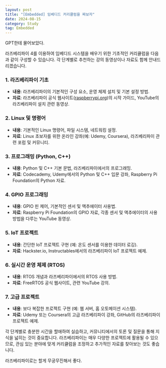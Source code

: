 ```yaml
---
layout: post
title: "[Embedded] 임베디드 커리큘럼을 짜보자"
date: 2024-08-15
category: Study
tag: Embedded
---
```

GPT한테 물어보았다.

라즈베리파이 4를 이용하여 임베디드 시스템을 배우기 위한 기초적인 커리큘럼을 다음과 같이 구성할 수 있습니다. 각 단계별로 추천하는 강의 동영상이나 자료도 함께 안내드리겠습니다.

### 1. 라즈베리파이 기초
- **내용**: 라즈베리파이의 기본적인 구성 요소, 운영 체제 설치 및 기본 설정 방법.
- **자료**: 라즈베리파이 공식 웹사이트([raspberrypi.org](https://www.raspberrypi.org))의 시작 가이드, YouTube의 라즈베리파이 설치 관련 동영상.

### 2. Linux 및 명령어
- **내용**: 기본적인 Linux 명령어, 파일 시스템, 네트워킹 설정.
- **자료**: Linux 초보자를 위한 온라인 강좌(예: Udemy, Coursera), 라즈베리파이 관련 포럼 및 커뮤니티.

### 3. 프로그래밍 (Python, C++)
- **내용**: Python 및 C++ 기본 문법, 라즈베리파이에서의 프로그래밍.
- **자료**: Codecademy, Udemy에서의 Python 및 C++ 입문 강좌, Raspberry Pi Foundation의 Python 자료.

### 4. GPIO 프로그래밍
- **내용**: GPIO 핀 제어, 기본적인 센서 및 액추에이터 사용법.
- **자료**: Raspberry Pi Foundation의 GPIO 자료, 각종 센서 및 액추에이터의 사용 방법을 다루는 YouTube 동영상.

### 5. IoT 프로젝트
- **내용**: 간단한 IoT 프로젝트 구현 (예: 온도 센서를 이용한 데이터 로깅).
- **자료**: Hackster.io, Instructables에서의 라즈베리파이 IoT 프로젝트 예제.

### 6. 실시간 운영 체제 (RTOS)
- **내용**: RTOS 개념과 라즈베리파이에서의 RTOS 사용 방법.
- **자료**: FreeRTOS 공식 웹사이트, 관련 YouTube 강의.

### 7. 고급 프로젝트
- **내용**: 보다 복잡한 프로젝트 구현 (예: 웹 서버, 홈 오토메이션 시스템).
- **자료**: Udemy 또는 Coursera의 고급 라즈베리파이 강좌, GitHub의 라즈베리파이 프로젝트 예제.

각 단계별로 충분한 시간을 할애하여 실습하고, 커뮤니티에서의 토론 및 질문을 통해 지식을 넓히는 것이 중요합니다. 라즈베리파이는 매우 다양한 프로젝트에 활용될 수 있으므로, 관심 있는 분야에 맞게 커리큘럼을 조정하고 추가적인 자료를 찾아보는 것도 좋습니다.

라즈베리파이로는 할게 무궁무진해서 좋다.
